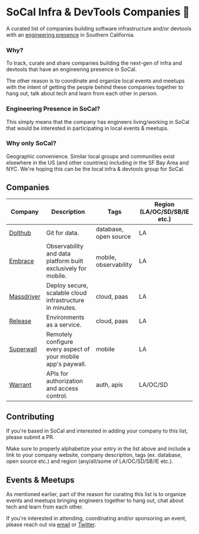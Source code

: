 # SoCal Infra & DevTools Companies 🌴

A curated list of companies building software infrastructure and/or devtools with an [engineering presence](#engineering-presence-in-socal) in Southern California.

### Why?

To track, curate and share companies building the next-gen of infra and devtools that have an engineering presence in SoCal. 

The other reason is to coordinate and organize local events and meetups with the intent of getting the people behind these companies together to hang out, talk about tech and learn from each other in person.

### Engineering Presence in SoCal?

This simply means that the company has engineers living/working in SoCal that would be interested in participating in local events & meetups.

### Why only SoCal?

Geographic convenience. Similar local groups and communities exist elsewhere in the US (and other countries) including in the SF Bay Area and NYC. We're hoping this can be the local infra & devtools group for SoCal.

## Companies

| Company | Description | Tags | Region (LA/OC/SD/SB/IE etc.) |
| ------- | ----------- | ---- | ------ |
| [Dolthub](https://www.dolthub.com/) | Git for data. | database, open source | LA |
| [Embrace](https://embrace.io/) | Observability and data platform built exclusively for mobile. | mobile, observability | LA |
| [Massdriver](https://www.massdriver.cloud/) | Deploy secure, scalable cloud infrastructure in minutes. | cloud, paas | LA |
| [Release](https://releasehub.com/) | Environments as a service. | cloud, paas | LA |
| [Superwall](https://superwall.com/) | Remotely configure every aspect of your mobile app's paywall. | mobile | LA |
| [Warrant](https://warrant.dev/) | APIs for authorization and access control. | auth, apis | LA/OC/SD |

## Contributing

If you're based in SoCal and interested in adding your company to this list, please submit a PR.

Make sure to properly alphabetize your entry in the list above and include a link to your company website, company description, tags (ex. database, open source etc.) and region (any/all/some of LA/OC/SD/SB/IE etc.).

## Events & Meetups

As mentioned earlier, part of the reason for curating this list is to organize events and meetups bringing engineers together to hang out, chat about tech and learn from each other.

If you're interested in attending, coordinating and/or sponsoring an event, please reach out via [email](mailto:aditya@warrant.dev?subject=SoCal%20Infra%20DevTools) or [Twitter](https://twitter.com/akajla09).
